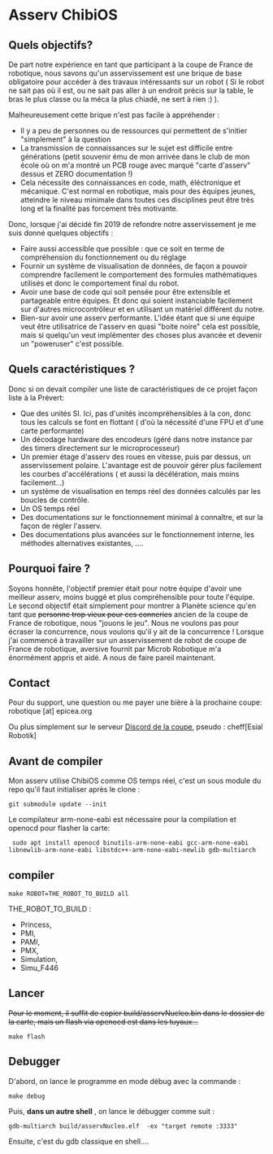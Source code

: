 # Asserv ChibiOS

## Quels objectifs?

De part notre expérience en tant que participant à la coupe de France de robotique, nous savons qu'un asservissement est une brique de base obligatoire pour accéder à des travaux intéressants sur un robot ( Si le robot ne sait pas où il est, ou ne sait pas aller à un endroit précis sur la table, le bras le plus classe ou la méca la plus chiadé, ne sert à rien :) ).

Malheureusement cette brique n'est pas facile à appréhender :
 * Il y a peu de personnes ou de ressources qui permettent de s'initier "simplement" à la question
 * La transmission de connaissances sur le sujet est difficile entre générations (petit souvenir ému de mon arrivée dans le club de mon école où on m'a montré un PCB rouge avec marqué "carte d'asserv" dessus et ZERO documentation !)
 * Cela nécessite des connaissances en code, math, éléctronique et mécanique. C'est normal en robotique, mais pour des équipes jeunes, atteindre le niveau minimale dans toutes ces disciplines peut être très long et la finalité pas forcement très motivante.

Donc, lorsque j'ai décidé fin 2019 de refondre notre asservissement je me suis donné quelques objectifs :
  * Faire aussi accessible que possible : que ce soit en terme de compréhension du fonctionnement ou du réglage 
  * Fournir un système de visualisation de données, de façon a pouvoir comprendre facilement le comportement des formules mathématiques utilisés et donc le comportement final du robot. 
  * Avoir une base de code qui soit pensée pour être extensible et partageable entre équipes. Et donc qui soient instanciable facilement  sur d'autres microcontrôleur et en utilisant un matériel différent du notre. 
* Bien-sur avoir une asserv performante. L'idée étant que si une équipe veut être utilisatrice de l'asserv en quasi "boite noire" cela est possible, mais si quelqu'un veut implémenter des choses plus avancée et devenir un "poweruser" c'est possible.

## Quels caractéristiques ?

Donc si on devait compiler une liste de caractéristiques de ce projet façon liste à la Prévert: 

* Que des unités SI. Ici, pas d'unités incompréhensibles à la con, donc tous les calculs se font en flottant ( d'où la nécessité d'une FPU et d'une carte performante)
* Un décodage hardware des encodeurs (géré dans notre instance par des timers directement sur le microprocesseur)
* Un premier étage d'asserv des roues en vitesse, puis par dessus, un asservissement polaire. L'avantage est de pouvoir gérer plus facilement les courbes d'accélérations ( et aussi la décélération, mais moins facilement...)
* un système de visualisation en temps réel des données calculés par les boucles de contrôle.
* Un OS temps réel
* Des documentations sur le fonctionnement minimal à connaître, et sur la façon de régler l'asserv. 
* Des documentations plus avancées sur le fonctionnement interne, les méthodes alternatives existantes, ....


## Pourquoi faire ?

Soyons honnête, l'objectif premier était pour notre équipe d'avoir une meilleur asserv, moins buggé et plus compréhensible pour toute l'équipe. Le second objectif était simplement pour montrer à Planète science qu'en tant que ~~personne trop vieux pour ces conneries~~ ancien de la coupe de France de robotique, nous "jouons le jeu". Nous ne voulons pas pour écraser la concurrence, nous voulons qu'il y ait de la concurrence ! 
Lorsque j'ai commencé à travailler sur un asservissement de robot de coupe de France de robotique, aversive fournit par Microb Robotique m'a énormément appris et aidé. A nous de faire pareil maintenant. 

## Contact

Pour du support, une question ou me payer une bière à la prochaine coupe: robotique [at] epicea.org

Ou plus simplement sur le serveur [Discord de la coupe](https://discord.gg/tteC3Cp), pseudo : cheff[Esial Robotik]


## Avant de compiler

Mon asserv utilise ChibiOS comme OS temps réel, c'est un sous module du repo qu'il faut initialiser après le clone :

```
git submodule update --init
```

Le compilateur arm-none-eabi est nécessaire pour la compilation et openocd pour flasher la carte:

```
 sudo apt install openocd binutils-arm-none-eabi gcc-arm-none-eabi libnewlib-arm-none-eabi libstdc++-arm-none-eabi-newlib gdb-multiarch
```


## compiler

```
make ROBOT=THE_ROBOT_TO_BUILD all
```
THE_ROBOT_TO_BUILD : 
  - Princess,
  - PMI,
  - PAMI,
  - PMX,
  - Simulation,
  - Simu_F446

## Lancer

~~Pour le moment, il suffit de copier build/asservNucleo.bin dans le dossier de la carte, mais un flash via openocd est dans les tuyaux...~~	

```
make flash
```

## Debugger

D'abord, on lance le programme en mode débug avec la commande : 
```
make debug
```

Puis, __dans un autre shell__ , on lance le débugger comme suit : 
```
gdb-multiarch build/asservNucleo.elf  -ex "target remote :3333"
```

Ensuite, c'est du gdb classique en shell.... 
